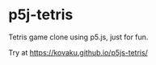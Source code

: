 # p5j-tetris
Tetris game clone using p5.js, just for fun.

Try at <https://kovaku.github.io/p5js-tetris/>
